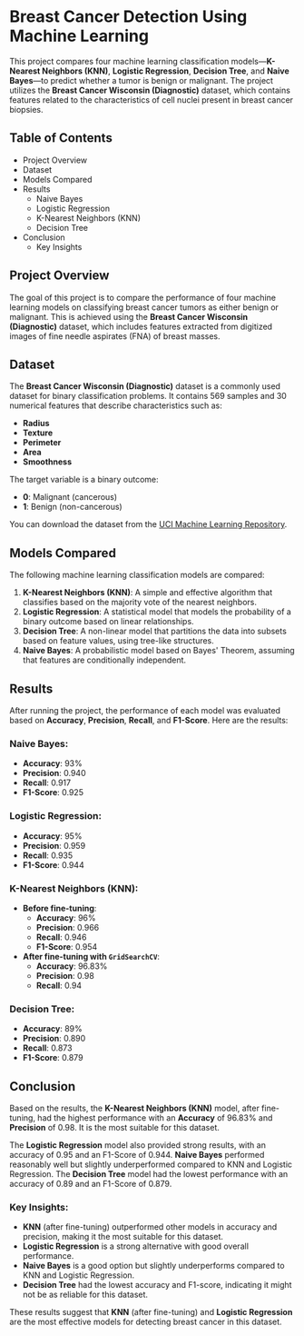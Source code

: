 # Breast Cancer Detection Using Machine Learning

This project compares four machine learning classification models—**K-Nearest Neighbors (KNN)**, **Logistic Regression**, **Decision Tree**, and **Naive Bayes**—to predict whether a tumor is benign or malignant. The project utilizes the **Breast Cancer Wisconsin (Diagnostic)** dataset, which contains features related to the characteristics of cell nuclei present in breast cancer biopsies.

## Table of Contents
- Project Overview
- Dataset
- Models Compared
- Results
  - Naive Bayes
  - Logistic Regression
  - K-Nearest Neighbors (KNN)
  - Decision Tree
- Conclusion
  - Key Insights

## Project Overview
The goal of this project is to compare the performance of four machine learning models on classifying breast cancer tumors as either benign or malignant. This is achieved using the **Breast Cancer Wisconsin (Diagnostic)** dataset, which includes features extracted from digitized images of fine needle aspirates (FNA) of breast masses.

## Dataset
The **Breast Cancer Wisconsin (Diagnostic)** dataset is a commonly used dataset for binary classification problems. It contains 569 samples and 30 numerical features that describe characteristics such as:
- **Radius**
- **Texture**
- **Perimeter**
- **Area**
- **Smoothness**

The target variable is a binary outcome:
- **0**: Malignant (cancerous)
- **1**: Benign (non-cancerous)


You can download the dataset from the [UCI Machine Learning Repository](https://archive.ics.uci.edu/ml/datasets/Breast+Cancer+Wisconsin+%28Diagnostic%29).

## Models Compared
The following machine learning classification models are compared:
1. **K-Nearest Neighbors (KNN)**: A simple and effective algorithm that classifies based on the majority vote of the nearest neighbors.
2. **Logistic Regression**: A statistical model that models the probability of a binary outcome based on linear relationships.
3. **Decision Tree**: A non-linear model that partitions the data into subsets based on feature values, using tree-like structures.
4. **Naive Bayes**: A probabilistic model based on Bayes' Theorem, assuming that features are conditionally independent.

## Results
After running the project, the performance of each model was evaluated based on **Accuracy**, **Precision**, **Recall**, and **F1-Score**. Here are the results:

### Naive Bayes:
- **Accuracy**: 93%
- **Precision**: 0.940
- **Recall**: 0.917
- **F1-Score**: 0.925

### Logistic Regression:
- **Accuracy**: 95%
- **Precision**: 0.959
- **Recall**: 0.935
- **F1-Score**: 0.944

### K-Nearest Neighbors (KNN):
- **Before fine-tuning**:
  - **Accuracy**: 96%
  - **Precision**: 0.966
  - **Recall**: 0.946
  - **F1-Score**: 0.954
- **After fine-tuning with `GridSearchCV`**:
  - **Accuracy**: 96.83%
  - **Precision**: 0.98
  - **Recall**: 0.94

### Decision Tree:
- **Accuracy**: 89%
- **Precision**: 0.890
- **Recall**: 0.873
- **F1-Score**: 0.879

## Conclusion
Based on the results, the **K-Nearest Neighbors (KNN)** model, after fine-tuning, had the highest performance with an **Accuracy** of 96.83% and **Precision** of 0.98. It is the most suitable for this dataset.

The **Logistic Regression** model also provided strong results, with an accuracy of 0.95 and an F1-Score of 0.944. **Naive Bayes** performed reasonably well but slightly underperformed compared to KNN and Logistic Regression. The **Decision Tree** model had the lowest performance with an accuracy of 0.89 and an F1-Score of 0.879.

### Key Insights:
- **KNN** (after fine-tuning) outperformed other models in accuracy and precision, making it the most suitable for this dataset.
- **Logistic Regression** is a strong alternative with good overall performance.
- **Naive Bayes** is a good option but slightly underperforms compared to KNN and Logistic Regression.
- **Decision Tree** had the lowest accuracy and F1-score, indicating it might not be as reliable for this dataset.

These results suggest that **KNN** (after fine-tuning) and **Logistic Regression** are the most effective models for detecting breast cancer in this dataset.
